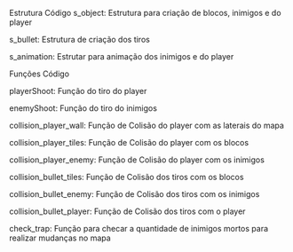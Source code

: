 ﻿Estrutura Código
s_object: Estrutura para criação de blocos, inimigos e do player

s_bullet: Estrutura de criação dos tiros

s_animation: Estrutar para animação dos inimigos e do player

Funções Código

playerShoot: Função do tiro do player

enemyShoot: Função do tiro do inimigos

collision_player_wall: Função de Colisão do player com as laterais do mapa

collision_player_tiles: Função de Colisão do player com os blocos

collision_player_enemy: Função de Colisão do player com os inimigos

collision_bullet_tiles: Função de Colisão dos tiros com os blocos

collision_bullet_enemy: Função de Colisão dos tiros com os inimigos

collision_bullet_player: Função de Colisão dos tiros com o player

check_trap: Função para checar a quantidade de inimigos mortos para realizar mudanças no mapa